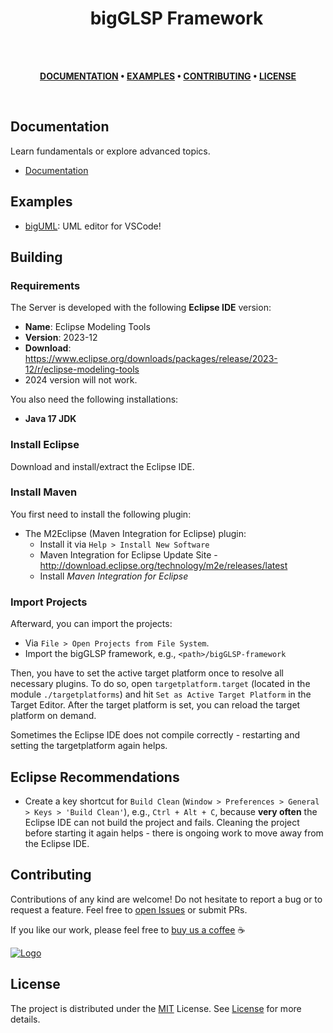 <!-- TITLE -->
<h1 align="center">&emsp;bigGLSP Framework</h1>

</br>
</br>

<div align="center">

**[DOCUMENTATION](#documentation) •
[EXAMPLES](#examples) •
[CONTRIBUTING](#contributing) •
[LICENSE](#license)**

</div>

</br>

## Documentation

Learn fundamentals or explore advanced topics.

- [Documentation](./docs/README.md)

## Examples

- [bigUML](https://github.com/borkdominik/bigUML): UML editor for VSCode!

## Building

### Requirements

The Server is developed with the following **Eclipse IDE** version:

- **Name**: Eclipse Modeling Tools
- **Version**: 2023-12
- **Download**: <https://www.eclipse.org/downloads/packages/release/2023-12/r/eclipse-modeling-tools>
- 2024 version will not work.

You also need the following installations:

- **Java 17 JDK**

### Install Eclipse

Download and install/extract the Eclipse IDE.

### Install Maven

You first need to install the following plugin:

- The M2Eclipse (Maven Integration for Eclipse) plugin:
  - Install it via `Help > Install New Software`
  - Maven Integration for Eclipse Update Site - <http://download.eclipse.org/technology/m2e/releases/latest>
  - Install _Maven Integration for Eclipse_

### Import Projects

Afterward, you can import the projects:

- Via `File > Open Projects from File System`.
- Import the bigGLSP framework, e.g., `<path>/bigGLSP-framework`

Then, you have to set the active target platform once to resolve all necessary plugins. To do so, open `targetplatform.target` (located in the module `./targetplatforms`) and hit `Set as Active Target Platform` in the Target Editor. After the target platform is set, you can reload the target platform on demand.

Sometimes the Eclipse IDE does not compile correctly - restarting and setting the targetplatform again helps.

## Eclipse Recommendations

- Create a key shortcut for `Build Clean` (`Window > Preferences > General > Keys > 'Build Clean'`), e.g., `Ctrl + Alt + C`, because **very often** the Eclipse IDE can not build the project and fails. Cleaning the project before starting it again helps - there is ongoing work to move away from the Eclipse IDE.

## Contributing

Contributions of any kind are welcome! Do not hesitate to report a bug or to request a feature. Feel free to [open Issues](./issues) or submit PRs.

If you like our work, please feel free to [buy us a coffee](https://www.buymeacoffee.com/bigERtool) ☕️

<a href="https://www.buymeacoffee.com/bigERtool" target="_blank">
  <img src="https://www.buymeacoffee.com/assets/img/custom_images/yellow_img.png" alt="Logo" >
</a>

## License

The project is distributed under the [MIT](https://github.com/borkdominik/bigUML/blob/main/LICENSE) License. See [License](https://github.com/borkdominik/bigUML/blob/main/LICENSE) for more details.
